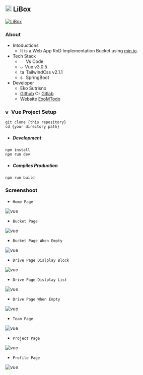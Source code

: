 ## <img alt="vue" src="https://res.cloudinary.com/ekosutrisno/image/upload/v1623832497/Libox/maskable_icon_f3zasu.png" width="20" height="20" /> LiBox

[![LiBox](https://img.shields.io/github/license/Naereen/StrapDown.js.svg)](https://dev-minion.netlify.app/)

### About

- Intoductions
  - It is a Web App RnD Implementation Bucket using [min.io](https://min.io/).
- Tech Stack
  - <img src="https://img.icons8.com/fluent/48/000000/visual-studio-code-2019.png" width="14" height="14"/> Vs Code
  - <img alt="vue" src="https://v3.vuejs.org/logo.png" width="11" height="11" /> Vue v3.0.5
  - <img alt="tailwindcss" src="https://tailwindcss.com/_next/static/media/tailwindcss-mark.cb8046c163f77190406dfbf4dec89848.svg" width="14" height="14" /> TailwindCss v2.1.1
  - <img alt="spring" src="https://spring.io/images/projects/spring-edf462fec682b9d48cf628eaf9e19521.svg" width="14" height="14" /> SpringBoot
- Developer
  - Eko Sutrisno
  - [Github](https://github.com/ekosutrisno) Or [Gitlab](https://gitlab.com/ekosutrisno1)
  - Website [ExoMTodo](https://ekosutrisno.netlify.app)

### <img alt="vue" src="https://v3.vuejs.org/logo.png" width="15" height="15" /> Vue Project Setup

```shell
git clone {this repository}
cd {your directory path}
```

- ##### Development

```shell
npm install
npm run dev
```

- ##### Compiles Production

```shell
npm run build
```

### Screenshoot

- `Home Page`

<img alt="vue" src="https://res.cloudinary.com/ekosutrisno/image/upload/v1623832221/Libox/Libox0_gq3pok.png" />

- `Bucket Page`

<img alt="vue" src="https://res.cloudinary.com/ekosutrisno/image/upload/v1623832220/Libox/Libox2_xvzs59.png" />

- `Bucket Page When Empty`

<img alt="vue" src="https://res.cloudinary.com/ekosutrisno/image/upload/v1623832220/Libox/Libox1_idojak.png" />

- `Drive Page Dislplay Block`

<img alt="vue" src="https://res.cloudinary.com/ekosutrisno/image/upload/v1623832221/Libox/Libox6_j33b9g.png" />

- `Drive Page Dislplay List`

<img alt="vue" src="https://res.cloudinary.com/ekosutrisno/image/upload/v1623832221/Libox/Libox5_h0y5jb.png" />

- `Drive Page When Empty`

<img alt="vue" src="https://res.cloudinary.com/ekosutrisno/image/upload/v1623832221/Libox/Libox7_h50dd7.png" />

- `Team Page`

<img alt="vue" src="https://res.cloudinary.com/ekosutrisno/image/upload/v1623832221/Libox/Libox3_mimyqs.png" />

- `Project Page`

<img alt="vue" src="https://res.cloudinary.com/ekosutrisno/image/upload/v1623832220/Libox/Libox4_mxqvel.png" />

- `Profile Page`

<img alt="vue" src="https://res.cloudinary.com/ekosutrisno/image/upload/v1623832220/Libox/Libox8_ylfcgo.png"/>
